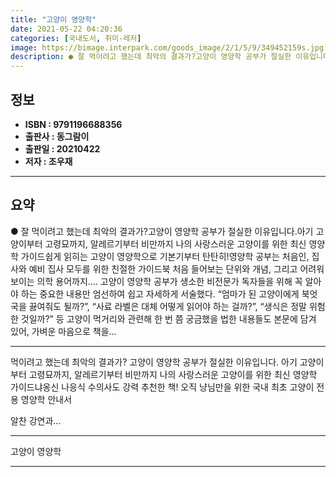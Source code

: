 ```yaml
---
title: "고양이 영양학"
date: 2021-05-22 04:20:36
categories: [국내도서, 취미-레저]
image: https://bimage.interpark.com/goods_image/2/1/5/9/349452159s.jpg
description: ● 잘 먹이려고 했는데 최악의 결과가?고양이 영양학 공부가 절실한 이유입니다.아기 고양이부터 고령묘까지, 알레르기부터 비만까지 나의 사랑스러운 고양이를 위한 최신 영양학 가이드쉽게 읽히는 고양이 영양학으로 기본기부터 탄탄히!영양학 공부는 처음인, 집사와 예비 집사 모두를 위한 친절한
---
```


## **정보**

- **ISBN : 9791196688356**
- **출판사 : 동그람이**
- **출판일 : 20210422**
- **저자 : 조우재**

------



## **요약**

●  잘 먹이려고 했는데 최악의 결과가?고양이 영양학 공부가 절실한 이유입니다.아기 고양이부터 고령묘까지, 알레르기부터 비만까지 나의 사랑스러운 고양이를 위한 최신 영양학 가이드쉽게 읽히는 고양이 영양학으로 기본기부터 탄탄히!영양학 공부는 처음인, 집사와 예비 집사 모두를 위한 친절한 가이드북 처음 들어보는 단위와 개념, 그리고 어려워 보이는 의학 용어까지…. 고양이 영양학 공부가 생소한 비전문가 독자들을 위해 꼭 알아야 하는 중요한 내용만 엄선하여 쉽고 자세하게 서술했다. “엄마가 된 고양이에게 북엇국을 끓여줘도 될까?”, “사료 라벨은 대체 어떻게 읽어야 하는 걸까?”, “생식은 정말 위험한 것일까?” 등 고양이 먹거리와 관련해 한 번 쯤 궁금했을 법한 내용들도 본문에 담겨 있어, 가벼운 마음으로 책을...

------

먹이려고 했는데 최악의 결과가?
고양이 영양학 공부가 절실한 이유입니다.
아기 고양이부터 고령묘까지, 알레르기부터 비만까지
나의 사랑스러운 고양이를 위한 최신 영양학 가이드냐옹신 나응식 수의사도 강력 추천한 책!
오직 냥님만을 위한 국내 최초 고양이 전용 영양학 안내서

알찬 강연과... 

------


고양이 영양학 

------


